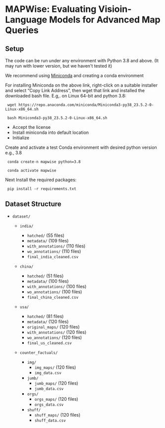 # MAPWise: Evaluating Visioin-Language Models for Advanced Map Queries


## Setup
The code can be run under any environment with Python 3.8 and above. (It may run with lower version, but we haven't tested it)

We recommend using [Miniconda](https://docs.anaconda.com/miniconda/) and creating a conda environment

For installing Miniconda on the above link, right-click on a suitable installer and select “Copy Link Address”, then wget that link and installed the downloaded bash file. E.g,. on Linux 64-bit and python 3.8:

     wget https://repo.anaconda.com/miniconda/Miniconda3-py38_23.5.2-0-Linux-x86_64.sh

     bash Miniconda3-py38_23.5.2-0-Linux-x86_64.sh
- Accept the license
- Install miniconda into default location
- Initialize

Create and activate a test Conda environment with desired python version e.g., 3.8

     conda create-n mapwise python=3.8

     conda activate mapwise

Next Install the required packages:
     
     pip install -r requirements.txt


## Dataset Structure

- `dataset/`

    - `india/`
        - `hatched/` (55 files)
        - `metadata/` (109 files)
        - `with_annotations/` (110 files)
        - `wo_annotations/` (110 files)
        - `final_india_cleaned.csv`

    - `china/`
        - `hatched/` (51 files)
        - `metadata/` (100 files)
        - `with_annotations/` (100 files)
        - `wo_annotations/` (100 files)
        - `final_china_cleaned.csv`
    
    - `usa/`
        - `hatched/` (81 files)
        - `metadata/` (120 files)
        - `original_maps/` (120 files)
        - `with_annotations/` (120 files)
        - `wo_annotations/` (120 files)
        - `final_us_cleaned.csv`

    - `counter_factuals/`
        - `img/`
            - `img_maps/` (120 files)
            - `img_data.csv`
        - `jumb/`
            - `jumb_maps/` (120 files)
            - `jumb_data.csv`
        - `orgs/`
            - `orgs_maps/` (120 files)
            - `orgs_data.csv`
        - `shuff/`
            - `shuff_maps/` (120 files)
            - `shuff_data.csv`

    

    
